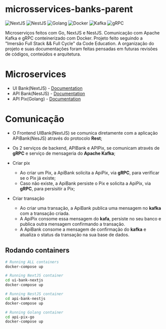 # microsservices-banks-parent
![NextJS](https://img.shields.io/badge/-nextjs-black?style=flat-square&logo=next.js)
![NestJS](https://img.shields.io/badge/-nestjs-red?style=flat-square&logo=nestjs&color=ea2845)
![Golang](https://img.shields.io/badge/-Golang-blue?style=flat-square&logo=go&logoColor=white)
![Docker](https://img.shields.io/badge/-Docker-blue?style=flat-square&logo=Docker&logoColor=white)
![Kafka](https://img.shields.io/badge/-Kafka-gray?style=flat-square&logo=apache)
![gRPC](https://img.shields.io/badge/-gRPC-gray?style=flat-square&logo=gRPC&color=244c5a)

Microserviços feitos com Go, NextJS e NestJS. Comunicação com Apache Kafka e gRPC conteinerizado com Docker. Projeto feito seguindo a "Imersão Full Stack && Full Cycle" da Code Education. A organização do projeto e suas documentações foram feitas pensadas em futuras revisões de códigos, conteúdos e arquitetura.

# Microservices

- UI Bank(NextJS) - [Documentation](https://github.com/VictorMagalhaesSales/microsservices-banks-parent/tree/master/ui-bank-nextjs/README.md)
- API Bank(NestJS) - [Documentation](https://github.com/VictorMagalhaesSales/microsservices-banks-parent/tree/master/api-bank-nestjs/README.md)
- API Pix(Golang) - [Documentation](https://github.com/VictorMagalhaesSales/microsservices-banks-parent/tree/master/api-pix-go/README.md)

# Comunicação
- O Frontend UIBank(NextJS) se comunica diretamente com a aplicação APiBank(NesJS) através do protocolo **Rest**;
- Os 2 serviços de backend, APIBank e APIPix, se comunicam através de **gRPC** e serviço de mensageria do **Apache Kafka**;
    
- Criar pix
    - Ao criar um Pix, a ApiBank solicita a ApiPix, via **gRPC**, para verificar se o Pix já existe; 
    - Caso não existe, a ApiBank persiste o Pix e solicita a ApiPix, via **gRPC**, para persisitir a Pix;
    
- Criar transação
    - Ao criar uma transação, a ApiBank publica uma mensagem no **kafka** com a transação criada.
    - A ApiPix consome essa mensagem do **kafa**, persiste no seu banco e publica outra mensagem confirmando a transação.
    - A ApiBank consome a mensagem de confirmação do **kafka** e atualiza o status da transação na sua base de dados.

## Rodando containers
```bash
# Running ALL containers
docker-compose up

# Running NextJS container
cd ui-bank-nextjs
docker-compose up

# Running NestJS container
cd api-bank-nestjs
docker-compose up

# Running Golang container
cd api-pix-go
docker-compose up
```
